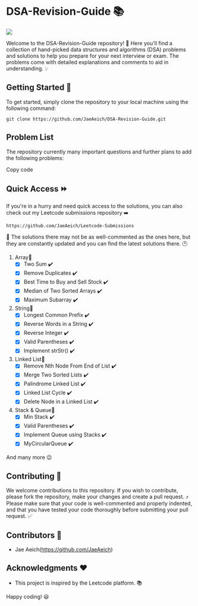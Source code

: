 # DSA-Revision-Guide :books:

![](https://images.pexels.com/photos/270348/pexels-photo-270348.jpeg?auto=compress&cs=tinysrgb&w=1260&h=750&dpr=1)

Welcome to the DSA-Revision-Guide repository! :tada: Here you'll find a collection of hand-picked data structures and algorithms (DSA) problems and solutions to help you prepare for your next interview or exam. The problems come with detailed explanations and comments to aid in understanding. :bulb:

## Getting Started :rocket:

To get started, simply clone the repository to your local machine using the following command:
```
git clone https://github.com/JaeAeich/DSA-Revision-Guide.git
```


## Problem List

The repository currently many important questions and further plans to add the following problems:

Copy code
## Quick Access :fast_forward:

If you're in a hurry and need quick access to the solutions, you can also check out my Leetcode submissions repository :arrow_right: 
```
https://github.com/JaeAeich/Leetcode-Submissions
```
:wrench: The solutions there may not be as well-commented as the ones here, but they are constantly updated and you can find the latest solutions there. :clock1:

1. Array:page_with_curl:
    - [x]  Two Sum :heavy_check_mark:
    - [x]  Remove Duplicates :heavy_check_mark:
    - [x]  Best Time to Buy and Sell Stock :heavy_check_mark:
    - [x]  Median of Two Sorted Arrays :heavy_check_mark:
    - [x]  Maximum Subarray :heavy_check_mark:
2. String:page_with_curl:
    - [x]  Longest Common Prefix :heavy_check_mark:
    - [x]  Reverse Words in a String :heavy_check_mark:
    - [x]  Reverse Integer :heavy_check_mark:
    - [x]  Valid Parentheses :heavy_check_mark:
    - [x]  Implement strStr() :heavy_check_mark:
3. Linked List:page_with_curl:
    - [x]  Remove Nth Node From End of List :heavy_check_mark:
    - [x]  Merge Two Sorted Lists :heavy_check_mark:
    - [x]  Palindrome Linked List :heavy_check_mark:
    - [x]  Linked List Cycle :heavy_check_mark:
    - [x]  Delete Node in a Linked List :heavy_check_mark:
4. Stack & Queue:page_with_curl:
    - [x]  Min Stack :heavy_check_mark:
    - [x]  Valid Parentheses :heavy_check_mark:
    - [x]  Implement Queue using Stacks :heavy_check_mark:
    - [x]  MyCircularQueue :heavy_check_mark:
    
 And many more :wink:

## Contributing :handshake:

We welcome contributions to this repository. If you wish to contribute, please fork the repository, make your changes and create a pull request. :arrow_heading_up: Please make sure that your code is well-commented and properly indented, and that you have tested your code thoroughly before submitting your pull request. :white_check_mark:

## Contributors :busts_in_silhouette:

- Jae Aeich(https://github.com/JaeAeich)

## Acknowledgments :heart:

- This project is inspired by the Leetcode platform. :books:

Happy coding! :smiley:
